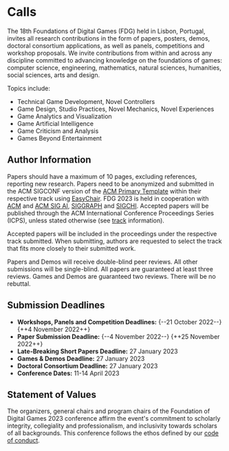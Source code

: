 # Calls

The 18th Foundations of Digital Games (FDG) held in Lisbon, Portugal, invites
all research contributions in the form of papers, posters, demos, doctoral
consortium applications, as well as panels, competitions and workshop proposals.
We invite contributions from within and across any discipline committed to
advancing knowledge on the foundations of games: computer science, engineering,
mathematics, natural sciences, humanities, social sciences, arts and design.

Topics include:

* Technical Game Development, Novel Controllers
* Game Design, Studio Practices, Novel Mechanics, Novel Experiences
* Game Analytics and Visualization
* Game Artificial Intelligence
* Game Criticism and Analysis
* Games Beyond Entertainment

## Author Information

Papers should have a maximum of 10 pages, excluding references, reporting new
research. Papers need to be anonymized and submitted in the ACM SIGCONF version
of the [ACM Primary Template] within their respective track using [EasyChair].
FDG 2023 is held in cooperation with [ACM] and [ACM SIG AI], [SIGGRAPH] and
[SIGCHI]. Accepted papers will be published through the ACM International
Conference Proceedings Series (ICPS), unless stated otherwise (see
[track](tracks.md) information).

Accepted papers will be included in the proceedings under the respective track
submitted. When submitting, authors are requested to select the track that fits
more closely to their submitted work.

Papers and Demos will receive double-blind peer reviews. All other submissions
will be single-blind. All papers are guaranteed at least three reviews. Games
and Demos are guaranteed two reviews. There will be no rebuttal.

## Submission Deadlines

* **Workshops, Panels and Competition Deadlines:** {--21 October 2022--} {++4 November 2022++}
* **Paper Submission Deadline:** {--4 November 2022--} {++25 November 2022++}
* **Late-Breaking Short Papers Deadline:** 27 January 2023
* **Games & Demos Deadline:** 27 January 2023
* **Doctoral Consortium Deadline:** 27 January 2023
* **Conference Dates:** 11-14 April 2023

## Statement of Values

The organizers, general chairs and program chairs of the Foundation of Digital
Games 2023 conference affirm the event's commitment to scholarly integrity,
collegiality and professionalism, and inclusivity towards scholars of all
backgrounds. This conference follows the ethos defined by our
[code of conduct](code-of-conduct.md).

[ACM Primary Template]:https://www.acm.org/publications/proceedings-template
[ACM]:https://www.acm.org/
[ACM SIG AI]:https://sigai.acm.org/
[SIGGRAPH]:https://www.siggraph.org/
[SIGCHI]:https://sigchi.org/
[EasyChair]:https://easychair.org/conferences/?conf=fdg2023
